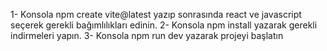 1- Konsola npm create vite@latest yazıp sonrasında react ve javascript seçerek gerekli bağımlılıkları edinin.
2- Konsola npm install yazarak gerekli indirmeleri yapın.
3- Konsola npm run dev yazarak projeyi başlatın
